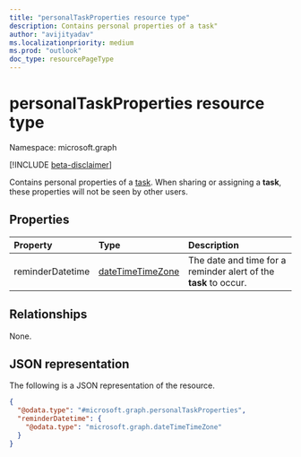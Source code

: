 ```yaml
---
title: "personalTaskProperties resource type"
description: Contains personal properties of a task"
author: "avijityadav"
ms.localizationpriority: medium
ms.prod: "outlook"
doc_type: resourcePageType
---
```


# personalTaskProperties resource type

Namespace: microsoft.graph

[!INCLUDE [beta-disclaimer](../../includes/beta-disclaimer.md)]

Contains personal properties of a [task](task.md). When sharing or assigning a **task**, these properties will not be seen by other users.

## Properties
|Property|Type|Description|
|:---|:---|:---|
|reminderDatetime|[dateTimeTimeZone](../resources/datetimetimezone.md)|The date and time for a reminder alert of the **task** to occur.|

## Relationships
None.

## JSON representation
The following is a JSON representation of the resource.
<!-- {
  "blockType": "resource",
  "@odata.type": "microsoft.graph.personalTaskProperties"
}
-->
``` json
{
  "@odata.type": "#microsoft.graph.personalTaskProperties",
  "reminderDatetime": {
    "@odata.type": "microsoft.graph.dateTimeTimeZone"
  }
}
```

